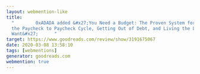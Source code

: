```yaml
---
layout: webmention-like
title:
  "        0xADADA added &#x27;You Need a Budget: The Proven System for Breaking
  the Paycheck to Paycheck Cycle, Getting Out of Debt, and Living the Life You
  Want&#x27;      "
target: https://www.goodreads.com/review/show/3191675067
date: 2020-03-08 13:58:10
tags: [webmentions]
generator: goodreads.com
webmention: true
---
```

